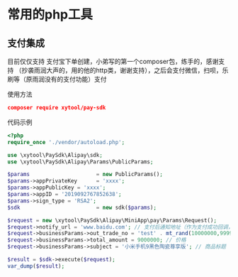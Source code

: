 # 常用的php工具

## 支付集成
目前仅仅支持 支付宝下单创建，小弟写的第一个composer包，练手的，感谢支持
（抄袭雨润大声的，用的他的http类，谢谢支持），之后会支付微信，扫呗，乐刷等（原雨润没有的支付功能）支付

使用方法 
```json
composer require xytool/pay-sdk
```

代码示例
```php
<?php
require_once './vendor/autoload.php';

use \xytool\PaySdk\Alipay\sdk;
use \xytool\PaySdk\Alipay\Params\PublicParams;

$params                     = new PublicParams();
$params->appPrivateKey      = 'xxxx';
$params->appPublicKey = 'xxxx';
$params->appID = '2019092767852638';
$params->sign_type = 'RSA2';
$sdk                        = new sdk($params);

$request = new \xytool\PaySdk\Alipay\MiniApp\pay\Params\Request();
$request->notify_url = 'www.baidu.com'; // 支付后通知地址（作为支付成功回调，这个可靠）
$request->businessParams->out_trade_no = 'test' . mt_rand(10000000,99999999); // 商户订单号
$request->businessParams->total_amount = 9000000; // 价格
$request->businessParams->subject = '小米手机9黑色陶瓷尊享版'; // 商品标题

$result = $sdk->execute($request);
var_dump($result);
```
